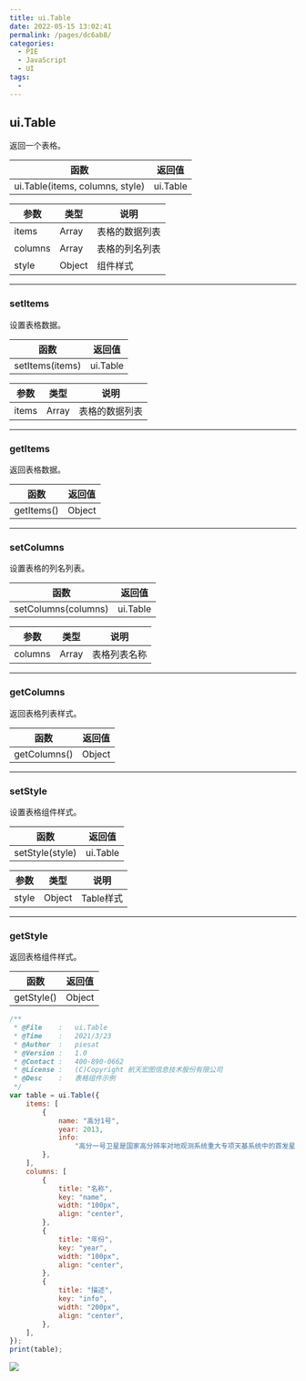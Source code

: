 ```yaml
---
title: ui.Table
date: 2022-05-15 13:02:41
permalink: /pages/dc6ab8/
categories:
  - PIE
  - JavaScript
  - UI
tags:
  - 
---
```

## ui.Table

返回一个表格。

| 函数                            | 返回值   |
| ------------------------------- | -------- |
| ui.Table(items, columns, style) | ui.Table |

| 参数    | 类型   | 说明           |
| ------- | ------ | -------------- |
| items   | Array  | 表格的数据列表 |
| columns | Array  | 表格的列名列表 |
| style   | Object | 组件样式       |

------

### setItems

设置表格数据。

| 函数            | 返回值   |
| --------------- | -------- |
| setItems(items) | ui.Table |

| 参数  | 类型  | 说明           |
| ----- | ----- | -------------- |
| items | Array | 表格的数据列表 |

------

### getItems

返回表格数据。

| 函数       | 返回值 |
| ---------- | ------ |
| getItems() | Object |

------

### setColumns

设置表格的列名列表。

| 函数                | 返回值   |
| ------------------- | -------- |
| setColumns(columns) | ui.Table |

| 参数    | 类型  | 说明         |
| ------- | ----- | ------------ |
| columns | Array | 表格列表名称 |

------

### getColumns

返回表格列表样式。

| 函数         | 返回值 |
| ------------ | ------ |
| getColumns() | Object |

------

### setStyle

设置表格组件样式。

| 函数            | 返回值   |
| --------------- | -------- |
| setStyle(style) | ui.Table |

| 参数  | 类型   | 说明      |
| ----- | ------ | --------- |
| style | Object | Table样式 |

------

### getStyle

返回表格组件样式。

| 函数       | 返回值 |
| ---------- | ------ |
| getStyle() | Object |

```javascript
/**
 * @File    :   ui.Table
 * @Time    :   2021/3/23
 * @Author  :   piesat
 * @Version :   1.0
 * @Contact :   400-890-0662
 * @License :   (C)Copyright 航天宏图信息技术股份有限公司
 * @Desc    :   表格组件示例
 */
var table = ui.Table({
    items: [
        {
            name: "高分1号",
            year: 2013,
            info:
                "高分一号卫星是国家高分辨率对地观测系统重大专项天基系统中的首发星",
        },
    ],
    columns: [
        {
            title: "名称",
            key: "name",
            width: "100px",
            align: "center",
        },
        {
            title: "年份",
            key: "year",
            width: "100px",
            align: "center",
        },
        {
            title: "描述",
            key: "info",
            width: "200px",
            align: "center",
        },
    ],
});
print(table);
```

![](http://pics.landcover100.com/pics/20222215/6280898fa7c7e.png)